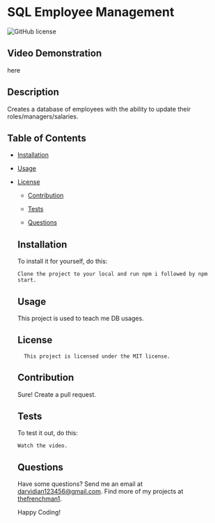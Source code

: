 # SQL Employee Management
  ![GitHub license](https://img.shields.io/badge/license-MIT-blue.svg)

  ## Video Demonstration

  here

  ## Description
  
  Creates a database of employees with the ability to update their roles/managers/salaries.
  
  ## Table of Contents
  
  * [Installation](#installation)
  
  * [Usage](#usage)
  
* [License](#license)

  * [Contribution](#contribution)
  
  * [Tests](#tests)
  
  * [Questions](#questions)
  
  
  ## Installation
  To install it for yourself, do this: 
  ```
  Clone the project to your local and run npm i followed by npm start.
  ```
  
  ## Usage 
  
  This project is used to teach me DB usages.
  
  ## License
        This project is licensed under the MIT license.
  
  ## Contribution 
  
  Sure! Create a pull request.
  
  ## Tests 
  
  To test it out, do this: 
  
  ```
  Watch the video.
  ```
  
  
  ## Questions 
  
  Have some questions? Send me an email at darvidian123456@gmail.com. Find more of my projects at [thefrenchman1](https://github.com/thefrenchman1/).
  
  Happy Coding! 
  
  